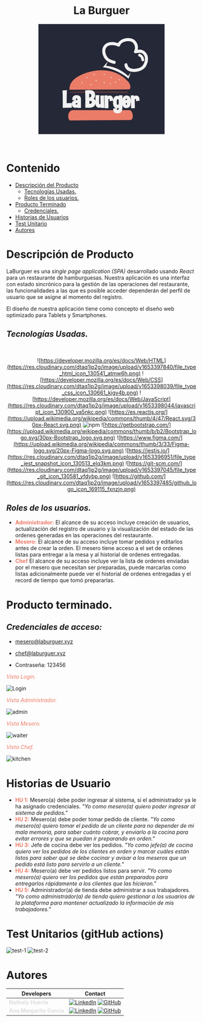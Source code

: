 <div align='center'>
  <h1> La Burguer </h1>

  ![Logo](./src/assets/images/laBurgLogo2.jpeg)
</div>
<br>

# Contenido

* [Descripción del Producto](#Descripción-del-Producto)
     * [Tecnologías Usadas.](#Tecnologías-Usadas.)
     * [Roles de los usuarios.](#Roles-de-los-usuarios)
* [Producto Terminado](#Producto-Terminado)
    * [Credenciales.](#Credenciales)
* [Historias de Usuarios](#Historias-de-Usuarios)
* [Test Unitario](#Test-Unitario)
* [Autores](#Autores)

# Descripción de Producto

LaBurguer es una *single page application (SPA)* desarrollado usando *React* para un restaurante de hamburguesas. Nuestra aplicación es una interfaz con estado sincrónico para la gestión de las operaciones del restaurante, las funcionalidades a las que es posible acceder dependerán del perfil de usuario que se asigne al momento del registro.

El diseño de nuestra aplicación tiene como concepto el diseño web optimizado para Tablets y Smartphones. 

## *Tecnologías Usadas.*
<br>
<div align="center">

![https://developer.mozilla.org/es/docs/Web/HTML](https://res.cloudinary.com/dtaq1ip2g/image/upload/v1653397840/file_type_html_icon_130541_atmw6h.png)
![https://developer.mozilla.org/es/docs/Web/CSS](https://res.cloudinary.com/dtaq1ip2g/image/upload/v1653398039/file_type_css_icon_130661_kigv4b.png)
![https://developer.mozilla.org/es/docs/Web/JavaScript](https://res.cloudinary.com/dtaq1ip2g/image/upload/v1653398044/javascript_icon_130900_va5nkc.png)
![https://es.reactjs.org/](https://upload.wikimedia.org/wikipedia/commons/thumb/4/47/React.svg/30px-React.svg.png)
![npm](https://res.cloudinary.com/dtaq1ip2g/image/upload/v1656693016/npm_original_wordmark_logo_icon_146402_1_n7b6ko.png)
![https://getbootstrap.com/](https://upload.wikimedia.org/wikipedia/commons/thumb/b/b2/Bootstrap_logo.svg/30px-Bootstrap_logo.svg.png)
![https://www.figma.com/](https://upload.wikimedia.org/wikipedia/commons/thumb/3/33/Figma-logo.svg/20px-Figma-logo.svg.png)
![https://jestjs.io/](https://res.cloudinary.com/dtaq1ip2g/image/upload/v1653396951/file_type_jest_snapshot_icon_130513_elq3km.png)
![https://git-scm.com/](https://res.cloudinary.com/dtaq1ip2g/image/upload/v1653397045/file_type_git_icon_130581_yfdybp.png)
![https://github.com/](https://res.cloudinary.com/dtaq1ip2g/image/upload/v1653397485/github_logo_icon_169115_fxnzjn.png)

</div>

## *Roles de los usuarios.*

* <span style="color:#eb7c68;">**Administrador:**</span> El alcance de su acceso incluye creación de usuarios, actualización del registro de usuario y la visualización del estado de las ordenes generadas en las operaciones del restaurante.
* <span style="color:#eb7c68;">**Mesero:**</span> El alcance de su acceso incluye tomar pedidos y editarlos antes de crear la orden. El mesero tiene acceso a el set de ordenes listas para entregar a la mesa y al historial de ordenes entregadas. 
* <span style="color:#eb7c68;">**Chef**</span> El alcance de su acceso incluye ver la lista de ordenes enviadas por el mesero que necesitan ser preparadas, puede marcarlas como listas adicionalmente puede ver el historial de ordenes entregadas y el record de tiempo que tomó prepararlas.


# Producto terminado.

## *Credenciales de acceso:*
* mesero@laburguer.xyz
* chef@laburguer.xyz

* Contraseña: 123456 

<span style="color:#eb7c68;">*Vista Login.*</span>

![Login](https://res.cloudinary.com/dtaq1ip2g/image/upload/v1656694797/loginLaBurguer_el84fg.png)

<span style="color:#eb7c68;">*Vista Administrador.*</span>

![admin](https://res.cloudinary.com/dtaq1ip2g/image/upload/v1656694867/adminLaBurguer_esvvyn.png)

<span style="color:#eb7c68;">*Vista Mesero.*</span>

![waiter](https://res.cloudinary.com/dtaq1ip2g/image/upload/v1656695001/waiterLaBurguer_z8gmgv.png)

<span style="color:#eb7c68;">*Vista Chef.*</span>

![kitchen](https://res.cloudinary.com/dtaq1ip2g/image/upload/v1656702557/kitchenLaBurguer_o0akhh.png)


# Historias de Usuario

- <span style="color:#eb7c68;">**HU 1:**</span> Mesero(a) debe poder ingresar al sistema, si el administrador ya le ha asignado credenciales. *"Yo como mesero(a) quiero poder ingresar al sistema de pedidos."*
- <span style="color:#eb7c68;">**HU 2:**</span> Mesero(a) debe poder tomar pedido de cliente. *"Yo como mesero(a) quiero tomar el pedido de un cliente para no depender de mi mala memoria, para saber cuánto cobrar, y enviarlo a la cocina para evitar errores y que se puedan ir preparando en orden."*
- <span style="color:#eb7c68;">**HU 3:**</span> Jefe de cocina debe ver los pedidos. *"Yo como jefe(a) de cocina quiero ver los pedidos de los clientes en orden y marcar cuáles están listos para saber qué se debe cocinar y avisar a los meseros que un pedido está listo para servirlo a un cliente."*
- <span style="color:#eb7c68;">**HU 4:**</span> Mesero(a) debe ver pedidos listos para servir. *"Yo como mesero(a) quiero ver los pedidos que están preparados para entregarlos rápidamente a los clientes que las hicieron."*
- <span style="color:#eb7c68;">**HU 5:**</span> Administrador(a) de tienda debe administrar a sus trabajadores.
*"Yo como administrador(a) de tienda quiero gestionar a los usuarios de la plataforma para mantener actualizado la información de mis trabajadores."*
# Test Unitarios (gitHub actions)

![test-1](https://res.cloudinary.com/dtaq1ip2g/image/upload/v1656706670/test_parte1_fnv0yx.png)
![test-2](https://res.cloudinary.com/dtaq1ip2g/image/upload/v1656706670/test_parte2_lqf9u8.png)

# Autores
 Developers | Contact |
| ------------- | ------------- |
| <span style="color:#dbdddf;">**Nathaly Huerta**</span> | [![LinkedIn](https://img.shields.io/badge/linkedin-%230077B5.svg?style=for-the-badge&logo=linkedin&logoColor=white)](https://www.linkedin.com/in/nathalyhuertabermúdez/) [![GitHub](https://img.shields.io/badge/github-%23121011.svg?style=for-the-badge&logo=github&logoColor=white)](https://github.com/nathaly-creat) |
| <span style="color:#dbdddf;">**Ana Margarita García**</span>| [![LinkedIn](https://img.shields.io/badge/linkedin-%230077B5.svg?style=for-the-badge&logo=linkedin&logoColor=white)](linkedin.com/in/ana-margarita-garcia) [![GitHub](https://img.shields.io/badge/github-%23121011.svg?style=for-the-badge&logo=github&logoColor=white)](https://github.com/anagarcia791) |